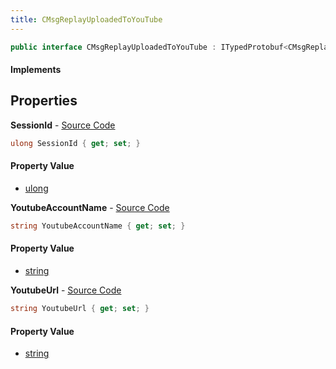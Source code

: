 ```yaml
---
title: CMsgReplayUploadedToYouTube
---
```


```csharp
public interface CMsgReplayUploadedToYouTube : ITypedProtobuf<CMsgReplayUploadedToYouTube>, INativeHandle
```

#### Implements

## Properties

**SessionId** - [Source Code](https://github.com/swiftly-solution/swiftlys2/blob/master/managed/src/SwiftlyS2.Generated/Protobufs/Interfaces/CMsgReplayUploadedToYouTube.cs#L19)

```csharp
ulong SessionId { get; set; }
```

#### Property Value

- [ulong](https://learn.microsoft.com/dotnet/api/system.uint64)

**YoutubeAccountName** - [Source Code](https://github.com/swiftly-solution/swiftlys2/blob/master/managed/src/SwiftlyS2.Generated/Protobufs/Interfaces/CMsgReplayUploadedToYouTube.cs#L16)

```csharp
string YoutubeAccountName { get; set; }
```

#### Property Value

- [string](https://learn.microsoft.com/dotnet/api/system.string)

**YoutubeUrl** - [Source Code](https://github.com/swiftly-solution/swiftlys2/blob/master/managed/src/SwiftlyS2.Generated/Protobufs/Interfaces/CMsgReplayUploadedToYouTube.cs#L13)

```csharp
string YoutubeUrl { get; set; }
```

#### Property Value

- [string](https://learn.microsoft.com/dotnet/api/system.string)

